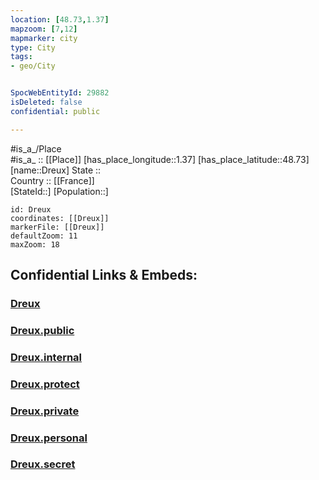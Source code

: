 ```yaml
---
location: [48.73,1.37] 
mapzoom: [7,12] 
mapmarker: city 
type: City
tags:
- geo/City


SpocWebEntityId: 29882
isDeleted: false
confidential: public

---
```

#is_a_/Place  
#is_a_ :: [[Place]] 
[has_place_longitude::1.37] 
[has_place_latitude::48.73] 
[name::Dreux] 
State ::  
Country :: [[France]]  
[StateId::] 
[Population::] 



```leaflet
id: Dreux
coordinates: [[Dreux]] 
markerFile: [[Dreux]] 
defaultZoom: 11 
maxZoom: 18
```


## Confidential Links & Embeds: 

### [Dreux](/_Standards/Earth/Continent/Europe/Europe~West/France/regions~France/Val_de_Loire/departments~Val_de_Loire/Eure-et-Loir/communes~Eure-et-Loir/Dreux/cities~Dreux/Dreux.md) 

### [Dreux.public](/_public/Earth/Continent/Europe/Europe~West/France/regions~France/Val_de_Loire/departments~Val_de_Loire/Eure-et-Loir/communes~Eure-et-Loir/Dreux/cities~Dreux/Dreux.public.md) 

### [Dreux.internal](/_internal/Earth/Continent/Europe/Europe~West/France/regions~France/Val_de_Loire/departments~Val_de_Loire/Eure-et-Loir/communes~Eure-et-Loir/Dreux/cities~Dreux/Dreux.internal.md) 

### [Dreux.protect](/_protect/Earth/Continent/Europe/Europe~West/France/regions~France/Val_de_Loire/departments~Val_de_Loire/Eure-et-Loir/communes~Eure-et-Loir/Dreux/cities~Dreux/Dreux.protect.md) 

### [Dreux.private](/_private/Earth/Continent/Europe/Europe~West/France/regions~France/Val_de_Loire/departments~Val_de_Loire/Eure-et-Loir/communes~Eure-et-Loir/Dreux/cities~Dreux/Dreux.private.md) 

### [Dreux.personal](/_personal/Earth/Continent/Europe/Europe~West/France/regions~France/Val_de_Loire/departments~Val_de_Loire/Eure-et-Loir/communes~Eure-et-Loir/Dreux/cities~Dreux/Dreux.personal.md) 

### [Dreux.secret](/_secret/Earth/Continent/Europe/Europe~West/France/regions~France/Val_de_Loire/departments~Val_de_Loire/Eure-et-Loir/communes~Eure-et-Loir/Dreux/cities~Dreux/Dreux.secret.md)

